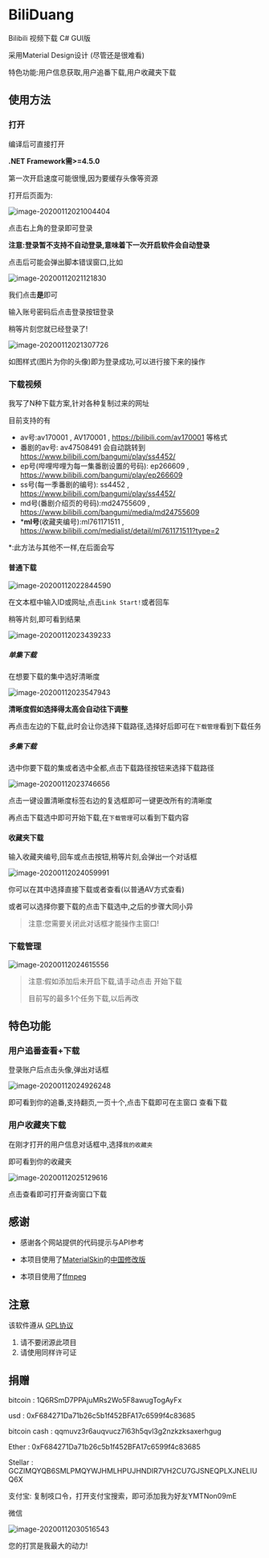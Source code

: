# BiliDuang
 Bilibili 视频下载 C# GUI版

采用Material Design设计 (尽管还是很难看)

特色功能:用户信息获取,用户追番下载,用户收藏夹下载

## 使用方法

### 打开

编译后可直接打开

**.NET Framework需>=4.5.0**

第一次开启速度可能很慢,因为要缓存头像等资源

打开后页面为:

![image-20200112021004404](README.assets/image-20200112021004404.png)

点击右上角的登录即可登录

**注意:登录暂不支持不自动登录,意味着下一次开启软件会自动登录**

点击后可能会弹出脚本错误窗口,比如

![image-20200112021121830](README.assets/image-20200112021121830.png)

我们点击**是**即可

输入账号密码后点击登录按钮登录

稍等片刻您就已经登录了!

![image-20200112021307726](README.assets/image-20200112021307726.png)

如图样式(图片为你的头像)即为登录成功,可以进行接下来的操作

### 下载视频

我写了N种下载方案,针对各种复制过来的网址

目前支持的有

* av号:av170001 , AV170001 , https://bilibili.com/av170001 等格式
* 番剧的av号: av47508491 会自动跳转到 https://www.bilibili.com/bangumi/play/ss4452/
* ep号(哔哩哔哩为每一集番剧设置的号码): ep266609 , https://www.bilibili.com/bangumi/play/ep266609
* ss号(每一季番剧的编号): ss4452 , https://www.bilibili.com/bangumi/play/ss4452/
* md号(番剧介绍页的号码):md24755609 , https://www.bilibili.com/bangumi/media/md24755609
* \***ml号**(收藏夹编号):ml761171511 , https://www.bilibili.com/medialist/detail/ml761171511?type=2

*:此方法与其他不一样,在后面会写

#### 普通下载

![image-20200112022844590](README.assets/image-20200112022844590.png)

在文本框中输入ID或网址,点击`Link Start!`或者回车

稍等片刻,即可看到结果

![image-20200112023439233](README.assets/image-20200112023439233.png)

##### 单集下载

在想要下载的集中选好清晰度

![image-20200112023547943](README.assets/image-20200112023547943.png)

**清晰度假如选择得太高会自动往下调整**

再点击左边的下载,此时会让你选择下载路径,选择好后即可在`下载管理`看到下载任务

##### 多集下载

选中你要下载的集或者选中全都,点击下载路径按钮来选择下载路径

![image-20200112023746656](README.assets/image-20200112023746656.png)

点击一键设置清晰度标签右边的复选框即可一键更改所有的清晰度

再点击下载选中即可开始下载,在`下载管理`可以看到下载内容

#### 收藏夹下载

输入收藏夹编号,回车或点击按钮,稍等片刻,会弹出一个对话框

![image-20200112024059991](README.assets/image-20200112024059991.png)

你可以在其中选择直接下载或者查看(以普通AV方式查看)

或者可以选择你要下载的点击下载选中,之后的步骤大同小异

> 注意:您需要关闭此对话框才能操作主窗口!

### 下载管理

![image-20200112024615556](README.assets/image-20200112024615556.png)

> 注意:假如添加后未开启下载,请手动点击 开始下载
>
> 目前写的最多1个任务下载,以后再改

## 特色功能

### 用户追番查看+下载

登录账户后点击头像,弹出对话框

![image-20200112024926248](README.assets/image-20200112024926248.png)

即可看到你的追番,支持翻页,一页十个,点击下载即可在主窗口 查看下载

### 用户收藏夹下载

在刚才打开的用户信息对话框中,选择`我的收藏夹`

即可看到你的收藏夹

![image-20200112025129616](README.assets/image-20200112025129616.png)

点击查看即可打开查询窗口下载

## 感谢

* 感谢各个网站提供的代码提示与API参考

* 本项目使用了[MaterialSkin](https://github.com/IgnaceMaes/MaterialSkin)的[中国修改版](https://gitee.com/victorzhao/MaterialSkin)
* 本项目使用了[ffmpeg](https://ffmpeg.org/)

## 注意

该软件遵从 [GPL协议](LICENCE)

1. 请不要闭源此项目
2. 请使用同样许可证

## 捐赠

bitcoin : 1Q6RSmD7PPAjuMRs2Wo5F8awugTogAyFx

usd : 0xF684271Da71b26c5b1f452BFA17c6599f4c83685

bitcoin cash : qqmuvz3r6auqvucz7l63h5qvl3g2nzkzksaxerhgug

Ether : 0xF684271Da71b26c5b1f452BFA17c6599f4c83685

Stellar : GCZIMQYQB6SMLPMQYWJHMLHPUJHNDIR7VH2CU7GJSNEQPLXJNELIUQ6X

支付宝: 复制吱口令，打开支付宝搜索，即可添加我为好友YMTNon09mE

微信

![image-20200112030516543](README.assets/image-20200112030516543.png)

您的打赏是我最大的动力!